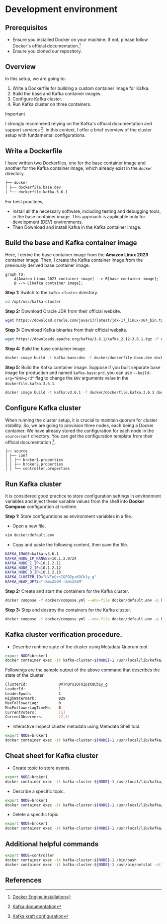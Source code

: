 # Development environment

## Prerequisites

- Ensure you installed Docker on your machine. If not, please follow Docker's official documentation.[^1]
- Ensure you cloned our repository.

## Overview

In this setup, we are going to:
1. Write a Dockerfile for building a custom container image for Kafka.
2. Build the base and Kafka container images.
3. Configure Kafka cluster.
4. Run Kafka cluster on three containers.

> [!IMPORTANT] 
>I strongly recommend relying on the Kafka's official documentation and support services [^2]. In this context, I offer a brief overview of the cluster setup with fundamental configurations.

## Write a Dockerfile

I have written two Dockerfiles, one for the base container image and another for the Kafka container image, which already exist in the `docker` directory.

```bash
├── docker
│ ├── dockerfile.base.dev
│ └── dockerfile.kafka.3.6.1
```

For best practices,
- Install all the necessary software, including testing and debugging tools, in the base container image. This approach is applicable only for development (DEV) environments.
- Then Download and install Kafka in the Kafka container image.

## Build the base and Kafka container image

Here, I derive the base container image from the **Amazon Linux 2023** container image. Then, I create the Kafka container image from the previously derived base container image.

```mermaid
graph TD;
    A[Amazon Linux 2023 container image] --> B[base container image];
    B --> C[Kafka container image];
```

**Step 1:** Switch to the `kafka-cluster` directory.

```bash
cd /opt/oss/kafka-cluster
```

**Step 2:** Download Oracle JDK from their official website.

```bash
wget https://download.oracle.com/java/17/latest/jdk-17_linux-x64_bin.tar.gz -P docker/context/common
```

**Step 3:** Download Kafka binaries from their official website.

```bash
wget https://downloads.apache.org/kafka/3.6.1/kafka_2.12-3.6.1.tgz -P docker/context/binary
```

**Step 4:** Build the base container image.

```bash
docker image build -t kafka-base:dev -f docker/dockerfile.base.dev docker/context
```

**Step 5:** Build the Kafka container image.  Suppose if you built separate base image for production and named `kafka-base:prd`, you can use `--build-arg="ENV=prd"` flag to change the `ENV` arguments value in the `dockerfile.kafka.3.6.1`.

```bash
docker image build -t kafka:v3.6.1 -f docker/dockerfile.kafka.3.6.1 docker/context
```

## Configure Kafka cluster

When running the cluster setup, it is crucial to maintain quorum for cluster stability. So, we are going to provision three nodes, each being a Docker container. We have already stored the configuration for each node in the `source/conf` directory.  You can get the configuration template from their official documentation [^3].

```
├── source
│ ├── conf
│ │ ├── broker1.properties
│ │ ├── broker2.properties
│ │ └── controller.properties
```

## Run Kafka cluster

It is considered good practice to store configuration settings in environment variables and inject these variable values from the shell into **Docker Compose** configuration at runtime.

**Step 1:** Store configurations as environment variables in a file.

- Open a new file. 

```bash
vim docker/default.env
```

- Copy and paste the following content, then save the file.

```bash
KAFKA_IMAGE=kafka:v3.6.1
KAFKA_NODE_IP_RANGES=10.1.2.0/24
KAFKA_NODE_1_IP=10.1.2.11
KAFKA_NODE_2_IP=10.1.2.12
KAFKA_NODE_3_IP=10.1.2.13
KAFKA_CLUSTER_ID="UVTnQrsIQFO2pzKQCb1y_g"
KAFKA_HEAP_OPTS="-Xmx256M -Xms256M"
```

**Step 2:** Create and start the containers for the Kafka cluster.

```bash
docker compose -f docker/compose.yml --env-file docker/default.env -p kafka-cluster up -d
```

**Step 3:** Stop and destroy the containers for the Kafka cluster.

```bash
docker compose -f docker/compose.yml --env-file docker/default.env -p kafka-cluster down
```

## Kafka cluster verification procedure.

- Describe runtime state of the cluster using Metadata Quorum tool.

```bash
export NODE=broker1
docker container exec -it kafka-cluster-${NODE}-1 /usr/local/lib/kafka/bin/kafka-metadata-quorum.sh --bootstrap-server  localhost:9092 describe --status
```

Followings are the sample output of the above command that describes the state of the cluster.

```bash
ClusterId:              UVTnQrsIQFO2pzKQCb1y_g
LeaderId:               1
LeaderEpoch:            1
HighWatermark:          829
MaxFollowerLag:         0
MaxFollowerLagTimeMs:   0
CurrentVoters:          [1]
CurrentObservers:       [2,3]
```

- Interactive inspect cluster metadata using Metadata Shell tool.

```bash
export NODE=broker1
docker container exec -it kafka-cluster-${NODE}-1 /usr/local/lib/kafka/bin/kafka-metadata-shell.sh  --snapshot /opt/kafka/data/__cluster_metadata-0/00000000000000000000.log
```

## Cheat sheet for Kafka cluster

- Create topic to store events.

```bash
export NODE=broker1
docker container exec -it kafka-cluster-${NODE}-1 /usr/local/lib/kafka/bin/kafka-topics.sh --create --topic notifiy --bootstrap-server localhost:9092
```

- Describe a specific topic.

```bash
export NODE=broker1
docker container exec -it kafka-cluster-${NODE}-1 /usr/local/lib/kafka/bin/kafka-topics.sh --describe --topic notifiy --bootstrap-server localhost:9092
```

- Delete a specific topic.

```bash
export NODE=broker1
docker container exec -it kafka-cluster-${NODE}-1 /usr/local/lib/kafka/bin/kafka-topics.sh --delete --topic notifiy --bootstrap-server localhost:9092
```

## Additional helpful commands

```bash
export NODE=controller
docker container exec -it kafka-cluster-${NODE}-1 /bin/bash
docker container exec -it kafka-cluster-${NODE}-1 /usr/bin/netstat -ntlp
```

## References

[^1]: [Docker Engine installation](https://docs.docker.com/engine/install)
[^2]: [Kafka documentation](https://kafka.apache.org/documentation/)
[^3]: [Kafka kraft configuration](https://kafka.apache.org/documentation/#kraft_config)
